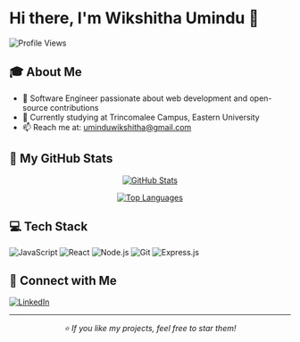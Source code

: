 # Hi there, I'm Wikshitha Umindu 👋

![Profile Views](https://komarev.com/ghpvc/?username=wikshitha)

## 🎓 About Me
- 🌟 Software Engineer passionate about web development and open-source contributions
- 🏢 Currently studying at Trincomalee Campus, Eastern University
- 📫 Reach me at: uminduwikshitha@gmail.com

## 🚀 My GitHub Stats

<div align="center">

[![GitHub Stats](https://github-readme-stats.vercel.app/api?username=wikshitha&show_icons=true&theme=radical)](https://github.com/WikshithaUmindu)

[![Top Languages](https://github-readme-stats.vercel.app/api/top-langs/?username=wikshitha&layout=compact&theme=radical)](https://github.com/WikshithaUmindu)

</div>

## 💻 Tech Stack
![JavaScript](https://img.shields.io/badge/-JavaScript-F7DF1E?style=flat-square&logo=javascript&logoColor=black)
![React](https://img.shields.io/badge/-React-61DAFB?style=flat-square&logo=react&logoColor=black)
![Node.js](https://img.shields.io/badge/-Node.js-339933?style=flat-square&logo=node.js&logoColor=white)
![Git](https://img.shields.io/badge/-Git-F05032?style=flat-square&logo=git&logoColor=white)
![Express.js](https://img.shields.io/badge/-Express.js-000000?style=flat-square&logo=express&logoColor=white)
## 🤝 Connect with Me
[![LinkedIn](https://img.shields.io/badge/-LinkedIn-0A66C2?style=flat-square&logo=linkedin&logoColor=white)](https://linkedin.com/in/wikshithaumindu)

---
<div align="center">
  <i>⭐️ If you like my projects, feel free to star them!</i>
</div>
